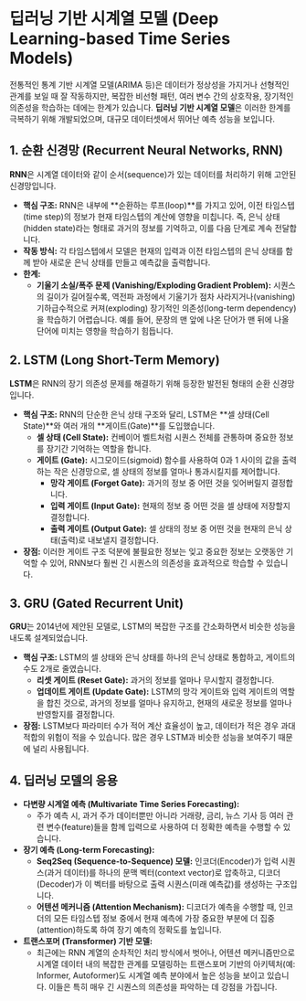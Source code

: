# 딥러닝 기반 시계열 모델 (Deep Learning-based Time Series Models)

전통적인 통계 기반 시계열 모델(ARIMA 등)은 데이터가 정상성을 가지거나 선형적인 관계를 보일 때 잘 작동하지만, 복잡한 비선형 패턴, 여러 변수 간의 상호작용, 장기적인 의존성을 학습하는 데에는 한계가 있습니다. **딥러닝 기반 시계열 모델**은 이러한 한계를 극복하기 위해 개발되었으며, 대규모 데이터셋에서 뛰어난 예측 성능을 보입니다.

## 1. 순환 신경망 (Recurrent Neural Networks, RNN)

**RNN**은 시계열 데이터와 같이 순서(sequence)가 있는 데이터를 처리하기 위해 고안된 신경망입니다.

- **핵심 구조:** RNN은 내부에 **순환하는 루프(loop)**를 가지고 있어, 이전 타임스텝(time step)의 정보가 현재 타임스텝의 계산에 영향을 미칩니다. 즉, 은닉 상태(hidden state)라는 형태로 과거의 정보를 기억하고, 이를 다음 단계로 계속 전달합니다.
- **작동 방식:** 각 타임스텝에서 모델은 현재의 입력과 이전 타임스텝의 은닉 상태를 함께 받아 새로운 은닉 상태를 만들고 예측값을 출력합니다.
- **한계:**
  - **기울기 소실/폭주 문제 (Vanishing/Exploding Gradient Problem):** 시퀀스의 길이가 길어질수록, 역전파 과정에서 기울기가 점차 사라지거나(vanishing) 기하급수적으로 커져(exploding) 장기적인 의존성(long-term dependency)을 학습하기 어렵습니다. 예를 들어, 문장의 맨 앞에 나온 단어가 맨 뒤에 나올 단어에 미치는 영향을 학습하기 힘듭니다.

## 2. LSTM (Long Short-Term Memory)

**LSTM**은 RNN의 장기 의존성 문제를 해결하기 위해 등장한 발전된 형태의 순환 신경망입니다.

- **핵심 구조:** RNN의 단순한 은닉 상태 구조와 달리, LSTM은 **셀 상태(Cell State)**와 여러 개의 **게이트(Gate)**를 도입했습니다.
  - **셀 상태 (Cell State):** 컨베이어 벨트처럼 시퀀스 전체를 관통하며 중요한 정보를 장기간 기억하는 역할을 합니다.
  - **게이트 (Gate):** 시그모이드(sigmoid) 함수를 사용하여 0과 1 사이의 값을 출력하는 작은 신경망으로, 셀 상태의 정보를 얼마나 통과시킬지를 제어합니다.
    - **망각 게이트 (Forget Gate):** 과거의 정보 중 어떤 것을 잊어버릴지 결정합니다.
    - **입력 게이트 (Input Gate):** 현재의 정보 중 어떤 것을 셀 상태에 저장할지 결정합니다.
    - **출력 게이트 (Output Gate):** 셀 상태의 정보 중 어떤 것을 현재의 은닉 상태(출력)로 내보낼지 결정합니다.
- **장점:** 이러한 게이트 구조 덕분에 불필요한 정보는 잊고 중요한 정보는 오랫동안 기억할 수 있어, RNN보다 훨씬 긴 시퀀스의 의존성을 효과적으로 학습할 수 있습니다.

## 3. GRU (Gated Recurrent Unit)

**GRU**는 2014년에 제안된 모델로, LSTM의 복잡한 구조를 간소화하면서 비슷한 성능을 내도록 설계되었습니다.

- **핵심 구조:** LSTM의 셀 상태와 은닉 상태를 하나의 은닉 상태로 통합하고, 게이트의 수도 2개로 줄였습니다.
  - **리셋 게이트 (Reset Gate):** 과거의 정보를 얼마나 무시할지 결정합니다.
  - **업데이트 게이트 (Update Gate):** LSTM의 망각 게이트와 입력 게이트의 역할을 합친 것으로, 과거의 정보를 얼마나 유지하고, 현재의 새로운 정보를 얼마나 반영할지를 결정합니다.
- **장점:** LSTM보다 파라미터 수가 적어 계산 효율성이 높고, 데이터가 적은 경우 과대적합의 위험이 적을 수 있습니다. 많은 경우 LSTM과 비슷한 성능을 보여주기 때문에 널리 사용됩니다.

## 4. 딥러닝 모델의 응용

- **다변량 시계열 예측 (Multivariate Time Series Forecasting):**
  - 주가 예측 시, 과거 주가 데이터뿐만 아니라 거래량, 금리, 뉴스 기사 등 여러 관련 변수(feature)들을 함께 입력으로 사용하여 더 정확한 예측을 수행할 수 있습니다.
- **장기 예측 (Long-term Forecasting):**
  - **Seq2Seq (Sequence-to-Sequence) 모델:** 인코더(Encoder)가 입력 시퀀스(과거 데이터)를 하나의 문맥 벡터(context vector)로 압축하고, 디코더(Decoder)가 이 벡터를 바탕으로 출력 시퀀스(미래 예측값)를 생성하는 구조입니다.
  - **어텐션 메커니즘 (Attention Mechanism):** 디코더가 예측을 수행할 때, 인코더의 모든 타임스텝 정보 중에서 현재 예측에 가장 중요한 부분에 더 집중(attention)하도록 하여 장기 예측의 정확도를 높입니다.
- **트랜스포머 (Transformer) 기반 모델:**
  - 최근에는 RNN 계열의 순차적인 처리 방식에서 벗어나, 어텐션 메커니즘만으로 시계열 데이터 내의 복잡한 관계를 모델링하는 트랜스포머 기반의 아키텍처(예: Informer, Autoformer)도 시계열 예측 분야에서 높은 성능을 보이고 있습니다. 이들은 특히 매우 긴 시퀀스의 의존성을 파악하는 데 강점을 가집니다.
